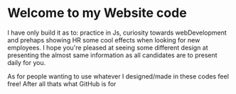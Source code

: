 # Welcome to my Website code

I have only build it as to: practice in Js, curiosity towards webDevelopment and prehaps showing HR some cool effects when looking for new employees. I hope you're pleased at seeing some different design at presenting the almost same information as all candidates are to present daily for you.

As for people wanting to use whatever I designed/made in these codes feel free! After all thats what GitHub is for


